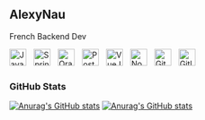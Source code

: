 ## AlexyNau

French Backend Dev

<img align="left" alt="Java" width="30px" src="https://cdn.jsdelivr.net/gh/devicons/devicon/icons/java/java-original.svg" style="padding-right:10px;" />
<img align="left" alt="Spring" width="30px" src="https://cdn.jsdelivr.net/gh/devicons/devicon/icons/spring/spring-original-wordmark.svg" style="padding-right:10px;" />
<img align="left" alt="Oracle" width="30px" src="https://cdn.jsdelivr.net/gh/devicons/devicon/icons/oracle/oracle-original.svg" style="padding-right:10px;" />
<img align="left" alt="PostgreSQL" width="30px" src="https://cdn.jsdelivr.net/gh/devicons/devicon/icons/postgresql/postgresql-plain-wordmark.svg" style="padding-right:10px;" />
<img align="left" alt="VueJS3" width="30px" src="https://cdn.jsdelivr.net/gh/devicons/devicon/icons/vuejs/vuejs-original.svg" style="padding-right:10px;" />
<img align="left" alt="Node.js" width="30px" src="https://cdn.jsdelivr.net/gh/devicons/devicon/icons/nodejs/nodejs-original.svg" style="padding-right:10px;" />
<img align="left" alt="Git" width="30px" src="https://cdn.jsdelivr.net/gh/devicons/devicon/icons/git/git-original.svg" style="padding-right:10px;" />
<img align="left" alt="Gitlab" width="30px" src="https://cdn.jsdelivr.net/gh/devicons/devicon/icons/gitlab/gitlab-plain-wordmark.svg" style="padding-right:10px;" />
<br />
<br />

### GitHub Stats

[![Anurag's GitHub stats](https://github-readme-stats.vercel.app/api?username=AlexyNau&show_icons=true&hide_border=false&title_color=336791&icon_color=f34f29&bg_color=161b22&text_color=c9d1d9&border_color=30363d#gh-dark-mode-only)](https://github.com/anuraghazra/github-readme-stats#gh-dark-mode-only)
[![Anurag's GitHub stats](https://github-readme-stats.vercel.app/api?username=AlexyNau&show_icons=true&hide_border=false&title_color=336791&icon_color=f34f29&bg_color=ffffff&text_color=24292f&border_color=30363d#gh-light-mode-only)](https://github.com/anuraghazra/github-readme-stats#gh-light-mode-only)
